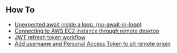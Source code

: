 ## How To
- [Unexpected await inside a loop. (no-await-in-loop)](https://stackoverflow.com/questions/48957022/unexpected-await-inside-a-loop-no-await-in-loop)
- [Connecting to AWS EC2 instance through remote desktop](https://stackoverflow.com/questions/50100360/connecting-to-aws-ec2-instance-through-remote-desktop)
- [JWT refresh token workflow](https://stackoverflow.com/questions/27726066/jwt-refresh-token-flow)
- [Add username and Personal Access Token to git remote origin](https://stackoverflow.com/questions/10116373/git-push-error-repository-not-found)
